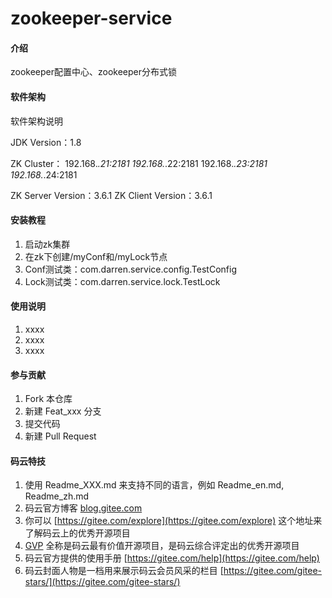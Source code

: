 # zookeeper-service

#### 介绍
zookeeper配置中心、zookeeper分布式锁

#### 软件架构
软件架构说明

JDK Version：1.8

ZK Cluster：
192.168.*.21:2181
192.168.*.22:2181
192.168.*.23:2181
192.168.*.24:2181

ZK Server Version：3.6.1
ZK Client Version：3.6.1

#### 安装教程

1.  启动zk集群
2.  在zk下创建/myConf和/myLock节点
3.  Conf测试类：com.darren.service.config.TestConfig
4.  Lock测试类：com.darren.service.lock.TestLock

#### 使用说明

1.  xxxx
2.  xxxx
3.  xxxx

#### 参与贡献

1.  Fork 本仓库
2.  新建 Feat_xxx 分支
3.  提交代码
4.  新建 Pull Request


#### 码云特技

1.  使用 Readme\_XXX.md 来支持不同的语言，例如 Readme\_en.md, Readme\_zh.md
2.  码云官方博客 [blog.gitee.com](https://blog.gitee.com)
3.  你可以 [https://gitee.com/explore](https://gitee.com/explore) 这个地址来了解码云上的优秀开源项目
4.  [GVP](https://gitee.com/gvp) 全称是码云最有价值开源项目，是码云综合评定出的优秀开源项目
5.  码云官方提供的使用手册 [https://gitee.com/help](https://gitee.com/help)
6.  码云封面人物是一档用来展示码云会员风采的栏目 [https://gitee.com/gitee-stars/](https://gitee.com/gitee-stars/)
